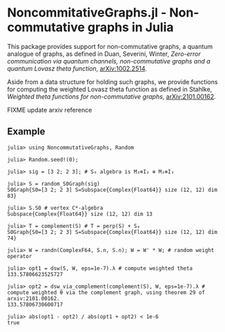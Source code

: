 NoncommitativeGraphs.jl - Non-commutative graphs in Julia
=========================================================

This package provides support for non-commutative graphs, a quantum analogue
of graphs, as defined in Duan, Severini, Winter,
*Zero-error communication via quantum channels, non-commutative graphs and a quantum
Lovasz theta function*, [arXiv:1002.2514](https://arxiv.org/abs/1002.2514).

Aside from a data structure for holding such graphs, we provide functions for
computing the weighted Lovasz theta function as defined in
Stahlke, *Weighted theta functions for non-commutative graphs*,
[arXiv:2101.00162](https://arxiv.org/abs/2101.00162).

FIXME update arxiv reference

## Example

```jldoctest; filter = r"133\.5780.*"
julia> using NoncommutativeGraphs, Random

julia> Random.seed!(0);

julia> sig = [3 2; 2 3]; # S₀ algebra is M₃⊗I₂ ⊕ M₂⊗I₃

julia> S = random_S0Graph(sig)
S0Graph{S0=[3 2; 2 3] S=Subspace{Complex{Float64}} size (12, 12) dim 83}

julia> S.S0 # vertex C*-algebra
Subspace{Complex{Float64}} size (12, 12) dim 13

julia> T = complement(S) # T = perp(S) + S₀
S0Graph{S0=[3 2; 2 3] S=Subspace{Complex{Float64}} size (12, 12) dim 74}

julia> W = randn(ComplexF64, S.n, S.n); W = W' * W; # random weight operator

julia> opt1 = dsw(S, W, eps=1e-7).λ # compute weighted theta
133.57806623525727

julia> opt2 = dsw_via_complement(complement(S), W, eps=1e-7).λ # compute weighted θ via the complement graph, using theorem 29 of arxiv:2101.00162.
133.57806730600717

julia> abs(opt1 - opt2) / abs(opt1 + opt2) < 1e-6
true
```
